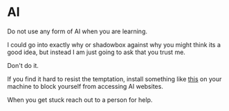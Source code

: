 # AI

Do not use any form of AI when you are learning.

I could go into exactly why or shadowbox against why you might think its a good idea,
but instead I am just going to ask that you trust me.

Don't do it.

If you find it hard to resist the temptation, install something like [this](https://getcoldturkey.com/)
on your machine to block yourself from accessing AI websites.

When you get stuck reach out to a person for help.